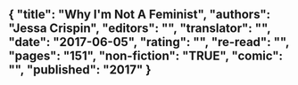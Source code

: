 {
 "title": "Why I'm Not A Feminist",
 "authors": "Jessa Crispin",
 "editors": "",
 "translator": "",
 "date": "2017-06-05",
 "rating": "",
 "re-read": "",
 "pages": "151",
 "non-fiction": "TRUE",
 "comic": "",
 "published": "2017"
}
---

